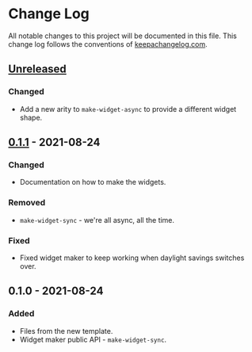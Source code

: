 # Change Log
All notable changes to this project will be documented in this file. This change log follows the conventions of [keepachangelog.com](http://keepachangelog.com/).

## [Unreleased]
### Changed
- Add a new arity to `make-widget-async` to provide a different widget shape.

## [0.1.1] - 2021-08-24
### Changed
- Documentation on how to make the widgets.

### Removed
- `make-widget-sync` - we're all async, all the time.

### Fixed
- Fixed widget maker to keep working when daylight savings switches over.

## 0.1.0 - 2021-08-24
### Added
- Files from the new template.
- Widget maker public API - `make-widget-sync`.

[Unreleased]: https://github.com/your-name/babe/compare/0.1.1...HEAD
[0.1.1]: https://github.com/your-name/babe/compare/0.1.0...0.1.1
